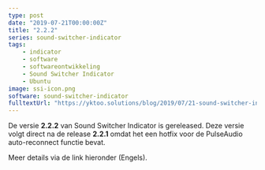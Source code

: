 ```yaml
---
type: post
date: "2019-07-21T00:00:00Z"
title: "2.2.2"
series: sound-switcher-indicator
tags:
    - indicator
    - software
    - softwareontwikkeling
    - Sound Switcher Indicator
    - Ubuntu
image: ssi-icon.png
software: sound-switcher-indicator
fulltextUrl: "https://yktoo.solutions/blog/2019/07/21-sound-switcher-indicator-2.2.2/"
---
```


De versie **2.2.2** van Sound Switcher Indicator is gereleased. Deze versie volgt direct na de release **2.2.1** omdat het een hotfix voor de PulseAudio auto-reconnect functie bevat.

Meer details via de link hieronder (Engels).
